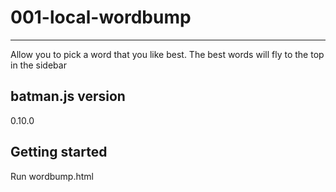 # 001-local-wordbump #

---

Allow you to pick a word that you like best. The best words will fly to the top in the sidebar

## batman.js version ##
0.10.0

## Getting started ##
Run wordbump.html